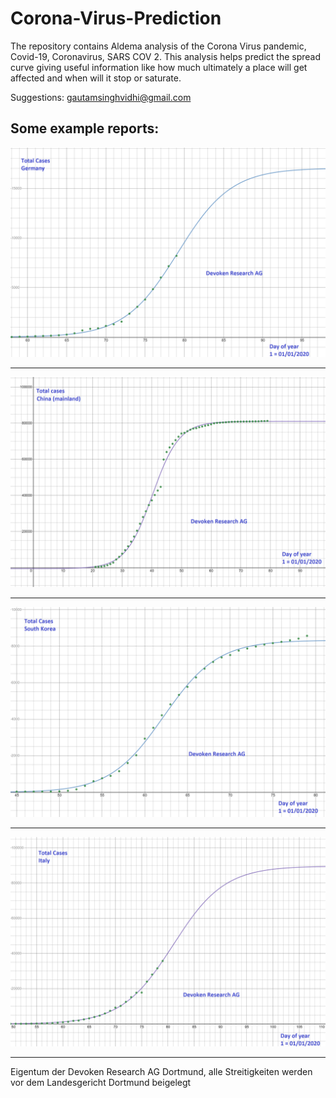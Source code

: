 # Corona-Virus-Prediction
The repository contains Aldema analysis of the Corona Virus pandemic, Covid-19, Coronavirus, SARS COV 2. This analysis helps predict the spread curve giving useful information like how much ultimately a place will get affected and when will it stop or saturate.

Suggestions: gautamsinghvidhi@gmail.com

## Some example reports:
![](Germany/Germany_aldema2_2400x1600.png)

<hr>

![](China/China_aldema2_2400x1600.png)

<hr>

![](South_Korea/South_korea_aldema2_2400x1600.png)

<hr>

![](Italy/Italy_aldema2_2400x1600.png)

<hr>
Eigentum der Devoken Research AG Dortmund, alle Streitigkeiten werden vor dem Landesgericht Dortmund beigelegt
